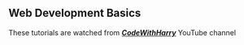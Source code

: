 ## Web Development Basics 
These tutorials are watched from [**_CodeWithHarry_**](
    https://youtube.com/playlist?list=PLu0W_9lII9ah7DDtYtflgwMwpT3xmjXY9 " Clike here to check out his Web Development tutorials"
    ) YouTube channel

 
